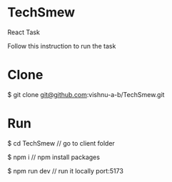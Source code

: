 # TechSmew
React Task

Follow this instruction to run the task

# Clone

$ git clone git@github.com:vishnu-a-b/TechSmew.git

# Run

$ cd TechSmew          // go to client folder

$ npm i    // npm install packages

$ npm run dev        // run it locally port:5173
